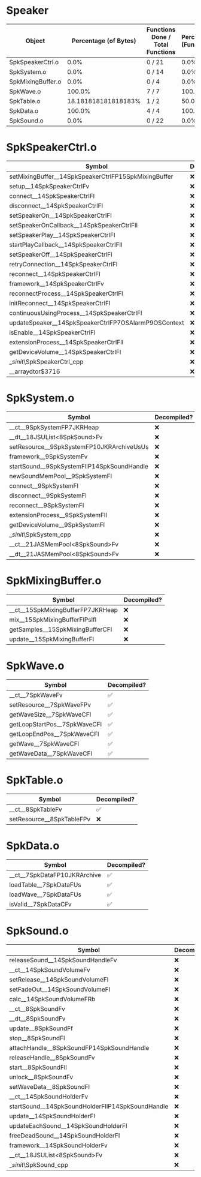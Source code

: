 # Speaker
| Object | Percentage (of Bytes) | Functions Done / Total Functions | Percentage (Functions) 
| ------------- | ------------- | ------------- | ------------- |
| SpkSpeakerCtrl.o | 0.0% | 0 / 21 | 0.0% |
| SpkSystem.o | 0.0% | 0 / 14 | 0.0% |
| SpkMixingBuffer.o | 0.0% | 0 / 4 | 0.0% |
| SpkWave.o | 100.0% | 7 / 7 | 100.0% |
| SpkTable.o | 18.181818181818183% | 1 / 2 | 50.0% |
| SpkData.o | 100.0% | 4 / 4 | 100.0% |
| SpkSound.o | 0.0% | 0 / 22 | 0.0% |


# SpkSpeakerCtrl.o
| Symbol | Decompiled? |
| ------------- | ------------- |
| setMixingBuffer__14SpkSpeakerCtrlFP15SpkMixingBuffer | :x: |
| setup__14SpkSpeakerCtrlFv | :x: |
| connect__14SpkSpeakerCtrlFl | :x: |
| disconnect__14SpkSpeakerCtrlFl | :x: |
| setSpeakerOn__14SpkSpeakerCtrlFl | :x: |
| setSpeakerOnCallback__14SpkSpeakerCtrlFll | :x: |
| setSpeakerPlay__14SpkSpeakerCtrlFl | :x: |
| startPlayCallback__14SpkSpeakerCtrlFll | :x: |
| setSpeakerOff__14SpkSpeakerCtrlFl | :x: |
| retryConnection__14SpkSpeakerCtrlFl | :x: |
| reconnect__14SpkSpeakerCtrlFl | :x: |
| framework__14SpkSpeakerCtrlFv | :x: |
| reconnectProcess__14SpkSpeakerCtrlFl | :x: |
| initReconnect__14SpkSpeakerCtrlFl | :x: |
| continuousUsingProcess__14SpkSpeakerCtrlFl | :x: |
| updateSpeaker__14SpkSpeakerCtrlFP7OSAlarmP9OSContext | :x: |
| isEnable__14SpkSpeakerCtrlFl | :x: |
| extensionProcess__14SpkSpeakerCtrlFll | :x: |
| getDeviceVolume__14SpkSpeakerCtrlFl | :x: |
| __sinit_\SpkSpeakerCtrl_cpp | :x: |
| __arraydtor$3716 | :x: |


# SpkSystem.o
| Symbol | Decompiled? |
| ------------- | ------------- |
| __ct__9SpkSystemFP7JKRHeap | :x: |
| __dt__18JSUList&lt;8SpkSound&gt;Fv | :x: |
| setResource__9SpkSystemFP10JKRArchiveUsUs | :x: |
| framework__9SpkSystemFv | :x: |
| startSound__9SpkSystemFllP14SpkSoundHandle | :x: |
| newSoundMemPool__9SpkSystemFl | :x: |
| connect__9SpkSystemFl | :x: |
| disconnect__9SpkSystemFl | :x: |
| reconnect__9SpkSystemFl | :x: |
| extensionProcess__9SpkSystemFll | :x: |
| getDeviceVolume__9SpkSystemFl | :x: |
| __sinit_\SpkSystem_cpp | :x: |
| __ct__21JASMemPool&lt;8SpkSound&gt;Fv | :x: |
| __dt__21JASMemPool&lt;8SpkSound&gt;Fv | :x: |


# SpkMixingBuffer.o
| Symbol | Decompiled? |
| ------------- | ------------- |
| __ct__15SpkMixingBufferFP7JKRHeap | :x: |
| mix__15SpkMixingBufferFlPslfl | :x: |
| getSamples__15SpkMixingBufferCFl | :x: |
| update__15SpkMixingBufferFl | :x: |


# SpkWave.o
| Symbol | Decompiled? |
| ------------- | ------------- |
| __ct__7SpkWaveFv | :white_check_mark: |
| setResource__7SpkWaveFPv | :white_check_mark: |
| getWaveSize__7SpkWaveCFl | :white_check_mark: |
| getLoopStartPos__7SpkWaveCFl | :white_check_mark: |
| getLoopEndPos__7SpkWaveCFl | :white_check_mark: |
| getWave__7SpkWaveCFl | :white_check_mark: |
| getWaveData__7SpkWaveCFl | :white_check_mark: |


# SpkTable.o
| Symbol | Decompiled? |
| ------------- | ------------- |
| __ct__8SpkTableFv | :white_check_mark: |
| setResource__8SpkTableFPv | :x: |


# SpkData.o
| Symbol | Decompiled? |
| ------------- | ------------- |
| __ct__7SpkDataFP10JKRArchive | :white_check_mark: |
| loadTable__7SpkDataFUs | :white_check_mark: |
| loadWave__7SpkDataFUs | :white_check_mark: |
| isValid__7SpkDataCFv | :white_check_mark: |


# SpkSound.o
| Symbol | Decompiled? |
| ------------- | ------------- |
| releaseSound__14SpkSoundHandleFv | :x: |
| __ct__14SpkSoundVolumeFv | :x: |
| setRelease__14SpkSoundVolumeFl | :x: |
| setFadeOut__14SpkSoundVolumeFl | :x: |
| calc__14SpkSoundVolumeFRb | :x: |
| __ct__8SpkSoundFv | :x: |
| __dt__8SpkSoundFv | :x: |
| update__8SpkSoundFf | :x: |
| stop__8SpkSoundFl | :x: |
| attachHandle__8SpkSoundFP14SpkSoundHandle | :x: |
| releaseHandle__8SpkSoundFv | :x: |
| start__8SpkSoundFll | :x: |
| unlock__8SpkSoundFv | :x: |
| setWaveData__8SpkSoundFl | :x: |
| __ct__14SpkSoundHolderFv | :x: |
| startSound__14SpkSoundHolderFllP14SpkSoundHandle | :x: |
| update__14SpkSoundHolderFl | :x: |
| updateEachSound__14SpkSoundHolderFl | :x: |
| freeDeadSound__14SpkSoundHolderFl | :x: |
| framework__14SpkSoundHolderFv | :x: |
| __ct__18JSUList&lt;8SpkSound&gt;Fv | :x: |
| __sinit_\SpkSound_cpp | :x: |


